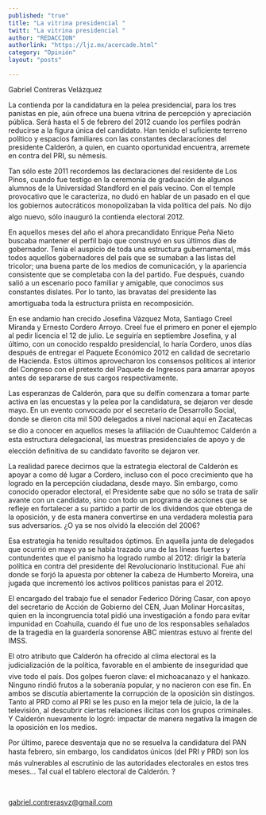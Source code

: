```yaml
---
published: "true"
title: "La vitrina presidencial "
twitt: "La vitrina presidencial "
author: "REDACCION"
authorlink: "https://ljz.mx/acercade.html"
category: "Opinión"
layout: "posts"

---
```



  Gabriel Contreras Velázquez



La contienda por la candidatura en la pelea presidencial, para los tres panistas en pie, aún ofrece una buena vitrina de percepción y apreciación pública. Será hasta el 5 de febrero del 2012 cuando los perfiles podrán reducirse a la figura única del candidato. Han tenido el suficiente terreno político y espacios familiares con las constantes declaraciones del presidente Calderón, a quien, en cuanto oportunidad encuentra, arremete en contra del PRI, su némesis.  

  Tan sólo este 2011 recordemos las declaraciones del residente de Los Pinos, cuando fue testigo en la ceremonia de graduación de algunos alumnos de la Universidad Standford en el país vecino. Con el temple provocativo que le caracteriza, no dudó en hablar de un pasado en el que los gobiernos autocráticos monopolizaban la vida política del país. No dijo algo nuevo, sólo inauguró la contienda electoral 2012.



  En aquellos meses del año el ahora precandidato Enrique Peña Nieto buscaba mantener el perfil bajo que construyó en sus últimos días de gobernador. Tenía el auspicio de toda una estructura gubernamental, más todos aquellos gobernadores del país que se sumaban a las listas del tricolor; una buena parte de los medios de comunicación, y la apariencia consistente que se completaba con la del partido. Fue después, cuando salió a un escenario poco familiar y amigable, que conocimos sus constantes dislates. Por lo tanto, las bravatas del presidente las amortiguaba toda la estructura priísta en recomposición.



  En ese andamio han crecido Josefina Vázquez Mota, Santiago Creel Miranda y Ernesto Cordero Arroyo. Creel fue el primero en poner el ejemplo al pedir licencia el 12 de julio. Le seguiría en septiembre Josefina, y al último, con un conocido respaldo presidencial, lo haría Cordero, unos días después de entregar el Paquete Económico 2012 en calidad de secretario de Hacienda. Estos últimos aprovecharon los consensos políticos al interior del Congreso con el pretexto del Paquete de Ingresos para amarrar apoyos antes de separarse de sus cargos respectivamente.



  Las esperanzas de Calderón, para que su delfín comenzara a tomar parte activa en las encuestas y la pelea por la candidatura, se dejaron ver desde mayo. En un evento convocado por el secretario de Desarrollo Social, donde se dieron cita mil 500 delegados a nivel nacional aquí en Zacatecas se dio a conocer en aquellos meses la afiliación de Cuauhtemoc Calderón a esta estructura delegacional, las muestras presidenciales de apoyo y de elección definitiva de su candidato favorito se dejaron ver.



  La realidad parece decirnos que la estrategia electoral de Calderón es apoyar a como dé lugar a Cordero, incluso con el poco crecimiento que ha logrado en la percepción ciudadana, desde mayo. Sin embargo, como conocido operador electoral, el Presidente sabe que no sólo se trata de salir avante con un candidato, sino con todo un programa de acciones que se refleje en fortalecer a su partido a partir de los dividendos que obtenga de la oposición, y de esta manera convertirse en una verdadera molestia para sus adversarios. ¿O ya se nos olvidó la elección del 2006?



  Esa estrategia ha tenido resultados óptimos. En aquella junta de delegados que ocurrió en mayo ya se había trazado una de las líneas fuertes y contundentes que el panismo ha logrado rumbo al 2012: dirigir la batería política en contra del presidente del Revolucionario Institucional. Fue ahí donde se forjó la apuesta por obtener la cabeza de Humberto Moreira, una jugada que incrementó los activos políticos panistas para el 2012.



  El encargado del trabajo fue el senador Federico Döring Casar, con apoyo del secretario de Acción de Gobierno del CEN, Juan Molinar Horcasitas, quien en la incongruencia total pidió una investigación a fondo para evitar impunidad en Coahuila, cuando él fue uno de los responsables señalados de la tragedia en la guardería sonorense ABC mientras estuvo al frente del IMSS.



  El otro atributo que Calderón ha ofrecido al clima electoral es la judicialización de la política, favorable en el ambiente de inseguridad que vive todo el país. Dos golpes fueron clave: el michoacanazo y el hankazo. Ninguno rindió frutos a la soberanía popular, y no nacieron con ese fin. En ambos se discutía abiertamente la corrupción de la oposición sin distingos. Tanto al PRD como al PRI se les puso en la mejor tela de juicio, la de la televisión, al descubrir ciertas relaciones ilícitas con los grupos criminales. Y Calderón nuevamente lo logró: impactar de manera negativa la imagen de la oposición en los medios.



  Por último, parece desventaja que no se resuelva la candidatura del PAN hasta febrero, sin embargo, los candidatos únicos (del PRI y PRD) son los más vulnerables al escrutinio de las autoridades electorales en estos tres meses... Tal cual el tablero electoral de Calderón. ?



   



  gabriel.contrerasvz@gmail.com

